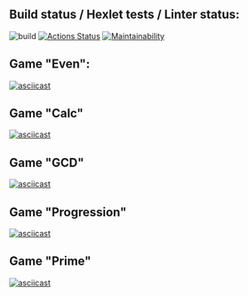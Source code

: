 ## Build status / Hexlet tests / Linter status:
![build](https://github.com/IvanVyargizov/java-project-lvl1/workflows/build/badge.svg)
[![Actions Status](https://github.com/IvanVyargizov/java-project-lvl1/workflows/hexlet-check/badge.svg)](https://github.com/IvanVyargizov/java-project-lvl1/actions)
[![Maintainability](https://api.codeclimate.com/v1/badges/fc5bbdf3231abce4d8a6/maintainability)](https://codeclimate.com/github/IvanVyargizov/java-project-lvl1/maintainability)
## Game "Even":
[![asciicast](https://asciinema.org/a/dGG02ugu3BkjrfNGhkTBsFPty.svg)](https://asciinema.org/a/dGG02ugu3BkjrfNGhkTBsFPty)
## Game "Calc"
[![asciicast](https://asciinema.org/a/SndAndG0uyOPyJh3pfQkMHBli.svg)](https://asciinema.org/a/SndAndG0uyOPyJh3pfQkMHBli)
## Game "GCD"
[![asciicast](https://asciinema.org/a/FbwxMRq4tdHGD0OkHuUPkHBHk.svg)](https://asciinema.org/a/FbwxMRq4tdHGD0OkHuUPkHBHk)
## Game "Progression"
[![asciicast](https://asciinema.org/a/tEABFVkOXwsUmYeXV4DKt5p61.svg)](https://asciinema.org/a/tEABFVkOXwsUmYeXV4DKt5p61)
## Game "Prime"
[![asciicast](https://asciinema.org/a/rJ5PyexZ4UTFwVtk4r7UiCArz.svg)](https://asciinema.org/a/rJ5PyexZ4UTFwVtk4r7UiCArz)
